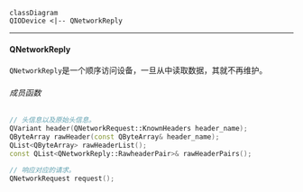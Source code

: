 ```mermaid
classDiagram
QIODevice <|-- QNetworkReply
```

---

#### QNetworkReply

`QNetworkReply`是一个顺序访问设备，一旦从中读取数据，其就不再维护。

###### 成员函数

```cpp
// 头信息以及原始头信息。
QVariant header(QNetworkRequest::KnownHeaders header_name);
QByteArray rawHeader(const QByteArray& header_name);
QList<QByteArray> rawHeaderList();
const QList<QNetworkReply::RawheaderPair>& rawHeaderPairs();
```

```cpp
// 响应对应的请求。
QNetworkRequest request();
```

